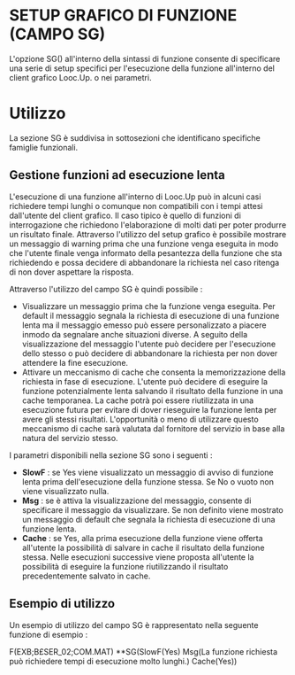 # SETUP GRAFICO DI FUNZIONE (CAMPO SG)

L'opzione SG() all'interno della sintassi di funzione consente di specificare una serie di setup specifici per l'esecuzione della funzione all'interno del client grafico Looc.Up.
o nei parametri.

# Utilizzo

La sezione SG è suddivisa in sottosezioni che identificano specifiche famiglie funzionali.

##  Gestione funzioni ad esecuzione lenta

L'esecuzione di una funzione all'interno di Looc.Up può in alcuni casi richiedere tempi lunghi o comunque non compatibili con i tempi attesi dall'utente del client grafico. Il caso tipico è quello di funzioni di interrogazione che richiedono l'elaborazione di molti dati per poter produrre un risultato finale.
Attraverso l'utilizzo del setup grafico è possibile mostrare un messaggio di warning prima che una funzione venga eseguita in modo che l'utente finale venga informato della pesantezza della funzione che sta richiedendo e possa decidere di abbandonare la richiesta nel caso ritenga di non dover aspettare la risposta.

Attraverso l'utilizzo del campo SG è quindi possibile : 

- Visualizzare un messaggio prima che la funzione venga eseguita. Per default il messaggio segnala la richiesta di esecuzione di una funzione lenta ma il messaggio emesso può essere personalizzato a piacere inmodo da segnalare anche situazioni diverse. A seguito della visualizzazione del messaggio l'utente può decidere per l'esecuzione dello stesso o può decidere di abbandonare la richiesta per non dover attendere la fine esecuzione.
- Attivare un meccanismo di cache che consenta la memorizzazione della richiesta in fase di esecuzione. L'utente può decidere di eseguire la funzione potenzialmente lenta salvando il risultato della funzione in una cache temporanea. La cache potrà poi essere riutilizzata in una esecuzione futura per evitare di dover rieseguire la funzione lenta per avere gli stessi risultati. L'opportunità o meno di utilizzare questo meccanismo di cache sarà valutata dal fornitore del servizio in base alla natura del servizio stesso.

I parametri disponibili nella sezione SG sono i seguenti : 

- **SlowF** :  se Yes viene visualizzato un messaggio di avviso di funzione lenta prima dell'esecuzione della funzione stessa. Se No o vuoto non viene visualizzato nulla.
- **Msg** :  se è attiva la visualizzazione del messaggio, consente di specificare il messaggio da visualizzare. Se non definito viene mostrato un messaggio di default che segnala la richiesta di esecuzione di una funzione lenta.
- **Cache** :  se Yes, alla prima esecuzione della funzione viene offerta all'utente la possibilità di salvare in cache il risultato della funzione stessa. Nelle esecuzioni successive viene proposta all'utente la possibilità di eseguire la funzione riutilizzando il risultato precedentemente salvato in cache.

## Esempio di utilizzo

Un esempio di utilizzo del campo SG è rappresentato nella seguente funzione di esempio : 

F(EXB;B£SER_02;COM.MAT) **SG(SlowF(Yes) Msg(La funzione richiesta può richiedere tempi di esecuzione molto lunghi.) Cache(Yes))






